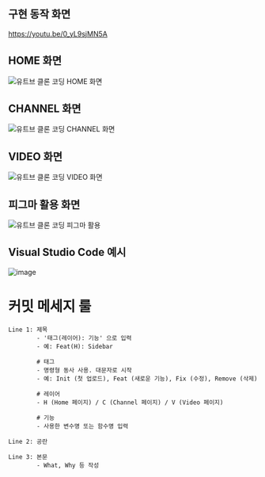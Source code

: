 ## 구현 동작 화면 
https://youtu.be/0_yL9sjMN5A

## HOME 화면
![유트브 클론 코딩 HOME 화면](https://github.com/dlwnsgur9242/youtube_clone_Hamtor2/assets/90494150/ee6c4db6-98e8-42ff-b4d2-65c3582964a8)

## CHANNEL 화면
![유트브 클론 코딩 CHANNEL 화면](https://github.com/dlwnsgur9242/youtube_clone_Hamtor2/assets/90494150/83d2a174-83b5-4bde-8465-a8f7f9a17255)

## VIDEO 화면
![유트브 클론 코딩 VIDEO 화면](https://github.com/dlwnsgur9242/youtube_clone_Hamtor2/assets/90494150/e237fcfb-00b8-4334-81ef-b40815b126fb)

## 피그마 활용 화면
![유트브 클론 코딩 피그마 활용](https://github.com/dlwnsgur9242/youtube_clone_Hamtor2/assets/90494150/fb7b79c1-c3b5-4fcf-b8bc-797c32563b67)

## Visual Studio Code 예시
![image](https://github.com/dlwnsgur9242/youtube_clone_Hamtor2/assets/90494150/80526104-8765-47c4-98c6-52ff015cb8d9)


# 커밋 메세지 룰
    Line 1: 제목
            - '태그(레이어): 기능' 으로 입력
            - 예: Feat(H): Sidebar

            # 태그
            - 명령형 동사 사용. 대문자로 시작
            - 예: Init (첫 업로드), Feat (새로운 기능), Fix (수정), Remove (삭제)

            # 레이어
            - H (Home 페이지) / C (Channel 페이지) / V (Video 페이지)

            # 기능
            - 사용한 변수명 또는 함수명 입력

    Line 2: 공란

    Line 3: 본문
            - What, Why 등 작성
